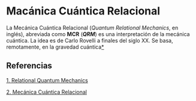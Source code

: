 # Macánica Cuántica Relacional
La Mecánica Cuántica Relacional (*Quantum Relational Mechanics*, en inglés), abreviada como **MCR** (***QRM***) es una interpretación de la mecánica cuántica. 
La idea es de  Carlo Rovelli a finales del siglo XX. Se basa, remotamente, en la gravedad cuántica[\*][r1]



##  Referencias
[r1]: https://plato.stanford.edu/archives/win2019/entries/qm-relational "By Laudisa, Federico; Rovelli, Carlo at The Stanford Encyclopedia of Philosophy (Winter 2019 Edition), Edward N. Zalta (ed.)"
[1. Relational Quantum Mechanics][r1]


[r2]: https://es.wikipedia.org/wiki/Mec%C3%A1nica_cu%C3%A1ntica_relacional "La wikipedia en Español"
[2. Mecánica Cuántica Relacional][r2]

